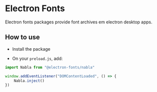 # Electron Fonts

Electron fonts packages provide font archives em electron desktop apps.

## How to use

* Install the package

* On your `preload.js`, add:

```ts
import Nabla from "@electron-fonts/nabla"

window.addEventListener("DOMContentLoaded", () => {
    Nabla.inject()
})
```